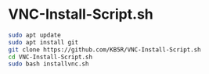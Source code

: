 # VNC-Install-Script.sh

```bash
sudo apt update
sudo apt install git
git clone https://github.com/KB5R/VNC-Install-Script.sh
cd VNC-Install-Script.sh
sudo bash installvnc.sh
```
